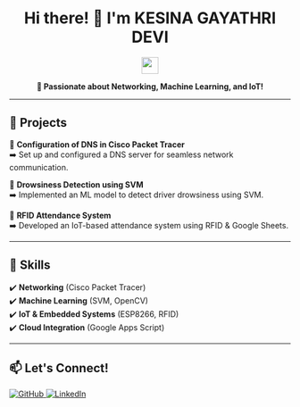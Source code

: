 <h1 align="center">Hi there! 👋 I'm KESINA GAYATHRI DEVI</h1>

<p align="center">
  <img src="https://media.giphy.com/media/hvRJCLFzcasrR4ia7z/giphy.gif" width="30px">
</p>

<p align="center">
  <b>🚀 Passionate about Networking, Machine Learning, and IoT!</b>
</p>

---

## 🔧 Projects  
📌 <b>Configuration of DNS in Cisco Packet Tracer</b>  
➡️ Set up and configured a DNS server for seamless network communication.  

📌 <b>Drowsiness Detection using SVM</b>  
➡️ Implemented an ML model to detect driver drowsiness using SVM.  

📌 <b>RFID Attendance System</b>  
➡️ Developed an IoT-based attendance system using RFID & Google Sheets.  

---

## 🚀 Skills  
✔️ **Networking** (Cisco Packet Tracer)  
✔️ **Machine Learning** (SVM, OpenCV)  
✔️ **IoT & Embedded Systems** (ESP8266, RFID)  
✔️ **Cloud Integration** (Google Apps Script)  

---

## 📫 Let's Connect!  
<p align="left">
  <a href="https://github.com/your-github-username" target="_blank">
    <img src="https://img.shields.io/badge/GitHub-000000?style=for-the-badge&logo=github&logoColor=white" alt="GitHub">
  </a>
  <a href="https://www.linkedin.com/in/gayathri-kesina-012b6a254/">
    <img src="https://img.shields.io/badge/LinkedIn-0077B5?style=for-the-badge&logo=linkedin&logoColor=white" alt="LinkedIn">
  </a>
</p>
